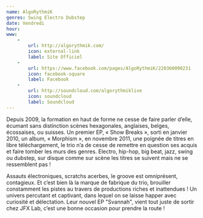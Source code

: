 ```yaml
---
name: AlgoRythmiK
genres: Swing Electro Dubstep
date: Vendredi
hour:
www:
    -
        url: http://algorythmik.com/
        icon: external-link
        label: Site Officiel
    -
        url: https://www.facebook.com/pages/AlgoRythmiK/220360090231
        icon: facebook-square
        label: Facebook
    -
        url: http://soundcloud.com/algorythmiklive
        icon: soundcloud
        label: Soundcloud
---
```

Depuis 2009, la formation en haut de forme ne cesse de faire parler d’elle, écumant sans distinction scènes hexagonales, anglaises, belges, écossaises, ou suisses. Un premier EP, « Show Breaks », sorti en janvier 2010, un album, « Morphism », en novembre 2011, une poignée de titres en libre téléchargement, le trio n’a de cesse de remettre en question ses acquis et faire tomber les murs des genres. Electro, hip-hop, big beat, jazz, swing ou dubstep, sur disque comme sur scène les titres se suivent mais ne se ressemblent pas !

Assauts électroniques, scratchs acerbes, le groove est omniprésent, contagieux. Et c’est bien là la marque de fabrique du trio, brouiller constamment les pistes au travers de productions riches et inattendues ! Un univers percutant et captivant, dans lequel on se laisse happer avec curiosité et délectation. Leur nouvel EP "Svannah", vient tout juste de sortir chez JFX Lab, c’est une bonne occasion pour prendre la route !
